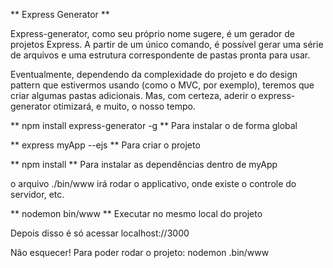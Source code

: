 ** Express Generator **

Express-generator, como seu próprio nome sugere, é um gerador de projetos Express. A partir de um único comando, é possível gerar uma série de arquivos e uma estrutura correspondente de pastas pronta para usar.

Eventualmente, dependendo da complexidade do projeto e do design pattern que estivermos usando (como o MVC, por exemplo), teremos que criar algumas pastas adicionais. Mas, com certeza, aderir o express-generator otimizará, e muito, o nosso tempo.



** npm install express-generator -g **
Para instalar o de forma global

** express myApp --ejs **
Para criar o projeto

** npm install **
Para instalar as dependências dentro de myApp


o arquivo ./bin/www irá rodar o applicativo, onde existe o controle do servidor, etc. 

** nodemon bin/www **
Executar no mesmo local do projeto

Depois disso é só acessar localhost://3000


Não esquecer! Para poder rodar o projeto: nodemon .bin/www 


